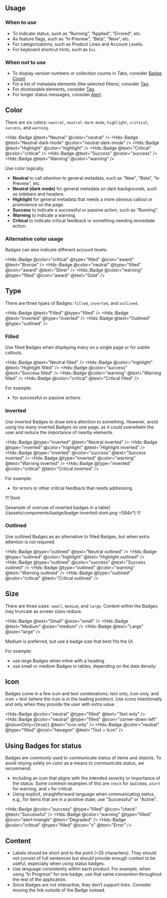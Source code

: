 ## Usage

### When to use

- To indicate status, such as “Running”, “Applied”, “Errored”, etc.
- As feature flags, such as “In Preview”, “Beta”, “New”, etc.
- For categorizations, such as Product Lines and Account Levels.
- For keyboard shortcut hints, such as `Esc`.

### When not to use

- To display version numbers or collection counts in Tabs, consider [Badge Count](/components/badge-count).
- For a list of metadata elements (like selected filters), consider [Tag](/components/tag).
- For dismissable elements, consider [Tag](/components/tag).
- For longer status messages, consider [Alert](/components/alert).

## Color

There are six colors: `neutral`, `neutral-dark-mode`, `highlight`, `critical`, `success`, and `warning`.

<Hds::Badge @text="Neutral" @color="neutral" />
<Hds::Badge @text="Neutral-dark-mode" @color="neutral-dark-mode" />
<Hds::Badge @text="Highlight" @color="highlight" />
<Hds::Badge @text="Critical" @color="critical" />
<Hds::Badge @text="Success" @color="success" />
<Hds::Badge @text="Warning" @color="warning" />

Use color logically.

- **Neutral** to call attention to general metadata, such as “New”, “Beta”, “In Preview”, etc.
- **Neutral (dark mode)** for general metadata on dark backgrounds, such as sidebars and headers.
- **Highlight** for general metadata that needs a more obvious callout or prominence on the page.
- **Success** to indicate a successful or passive action, such as “Running”.
- **Warning** to indicate a warning.
- **Critical** to indicate critical feedback or something needing immediate action.

### Alternative color usage

Badges can also indicate different account levels:

<Hds::Badge @color="critical" @type="filled" @icon="award" @text="Bronze" />
<Hds::Badge @color="neutral" @type="filled" @icon="award" @text="Silver" />
<Hds::Badge @color="warning" @type="filled" @icon="award" @text="Gold" />

## Type

There are three types of Badges: `filled`, `inverted`, and `outlined`.

<Hds::Badge @text="Filled" @type="filled" />
<Hds::Badge @text="Inverted" @type="inverted" />
<Hds::Badge @text="Outlined" @type="outlined" />

### Filled

Use filled Badges when displaying many on a single page or for subtle callouts.

<Hds::Badge @text="Neutral filled" />
<Hds::Badge @color="highlight" @text="Highlight filled" />
<Hds::Badge @color="success" @text="Success filled" />
<Hds::Badge @color="warning" @text="Warning filled" />
<Hds::Badge @color="critical" @text="Critical filled" />

For example:
- for successful or passive actions

### Inverted

Use inverted Badges to draw extra attention to something. However, avoid using too many inverted Badges on one page, as it could overwhelm the user and reduce the importance of nearby elements.

<Hds::Badge @type="inverted" @text="Neutral inverted" />
<Hds::Badge @type="inverted" @color="highlight" @text="Highlight inverted" />
<Hds::Badge @type="inverted" @color="success" @text="Success inverted" />
<Hds::Badge @type="inverted" @color="warning" @text="Warning inverted" />
<Hds::Badge @type="inverted" @color="critical" @text="Critical inverted" />

For example:

- for errors or other critical feedback that needs addressing

!!! Dont

![example of overuse of inverted badges in a table](/assets/components/badge/badge-inverted-dont.png =584x*)
!!!

### Outlined

Use outlined Badges as an alternative to filled Badges, but when extra attention is not required.

<Hds::Badge @type="outlined" @text="Neutral outlined" />
<Hds::Badge @type="outlined" @color="highlight" @text="Highlight outlined" />
<Hds::Badge @type="outlined" @color="success" @text="Success outlined" />
<Hds::Badge @type="outlined" @color="warning" @text="Warning outlined" />
<Hds::Badge @type="outlined" @color="critical" @text="Critical outlined" />

## Size

There are three sizes: `small`, `medium`, and `large`. Content within the Badges may truncate as screen sizes reduce.

<Hds::Badge @text="Small" @size="small" />
<Hds::Badge @text="Medium" @size="medium" />
<Hds::Badge @text="Large" @size="large" />

Medium is preferred, but use a badge size that best fits the UI.

For example:

- use large Badges when inline with a heading
- use small or medium Badges in tables, depending on the data density

## Icon

Badges come in a few icon and text combinations; text only, icon only, and icon + text (where the icon is in the leading position). Use icons intentionally and only when they provide the user with extra value.

<Hds::Badge @color="neutral" @type="filled" @text="Text only" />
<Hds::Badge @color="neutral" @type="filled" @icon="corner-down-left" @isIconOnly={{true}} @text="Icon only" />
<Hds::Badge @color="neutral" @type="filled" @icon="hexagon" @text="Text + Icon" />

## Using Badges for status

Badges are commonly used to communicate status of items and objects. To avoid relying solely on color as a means to communicate status, we recommend:

- Including an icon that aligns with the intended severity or importance of the status. Some common examples of this are `check` for success, `alert` for warning, and `x` for critical.
- Using explicit, straightforward language when communicating status, e.g., for items that are in a positive state, use "Successful" or "Active".

<Hds::Badge @color="success" @type="filled" @icon="check" @text="Successful" />
<Hds::Badge @color="warning" @type="filled" @icon="alert-triangle" @text="Degraded" />
<Hds::Badge @color="critical" @type="filled" @icon="x" @text="Error" />

## Content

- Labels should be short and to the point (~25 characters). They should not consist of full sentences but should provide enough context to be useful, especially when using status badges.
- Use language consistently within each product. For example, when using “In Progress” for one badge, use that same convention throughout the rest of the application.
- Since Badges are not interactive, they don’t support links. Consider moving the link outside of the Badge instead.
